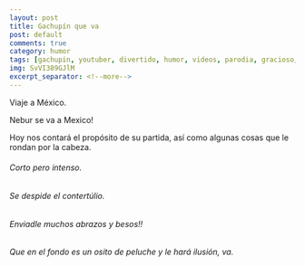 ```yaml
---
layout: post
title: Gachupín que va
post: default
comments: true
category: humor
tags: [gachupin, youtuber, divertido, humor, videos, parodia, gracioso, especial]
img: SvVI389GJlM
excerpt_separator: <!--more-->
---
```


Viaje a México.

Nebur se va a Mexico!

Hoy nos contará el propósito de su partida, así como algunas cosas que le rondan por la cabeza.

<!--more-->


###### Corto pero intenso.

###### Se despide el contertúlio.

###### Enviadle muchos abrazos y besos!!

###### Que en el fondo es un osito de peluche y le hará ilusión, va.

